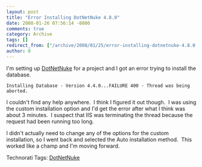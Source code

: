 ```yaml
---
layout: post
title: "Error Installing DotNetNuke 4.8.0"
date: 2008-01-26 07:56:14 -0800
comments: true
category: Archive
tags: []
redirect_from: ["/archive/2008/01/25/error-installing-dotnetnuke-4.8.0.aspx"]
author: 0
---
```

<!-- more -->
<p>I'm setting up <a href="http://www.dotnetnuke.com/" target="_blank">DotNetNuke</a> for a project and I got an error trying to install the database.</p>  <p><code>Installing Database - Version 4.4.0...FAILURE 400 - Thread was being aborted.</code></p>  <p>I couldn't find any help anywhere.  I think I figured it out though.  I was using the custom installation option and I'd get the error after what I think was about 3 minutes.  I suspect that IIS was terminating the thread because the request had been running too long.</p>  <p>I didn't actually need to change any of the options for the custom installation, so I went back and selected the Auto installation method.  This worked like a champ and I'm moving forward.</p>  <div class="wlWriterSmartContent" id="scid:0767317B-992E-4b12-91E0-4F059A8CECA8:99d456b4-845d-49e0-9782-af5456320b3c" style="padding-right: 0px; display: inline; padding-left: 0px; padding-bottom: 0px; margin: 0px; padding-top: 0px">Technorati Tags: <a href="http://technorati.com/tags/DotNetNuke" rel="tag">DotNetNuke</a></div>

